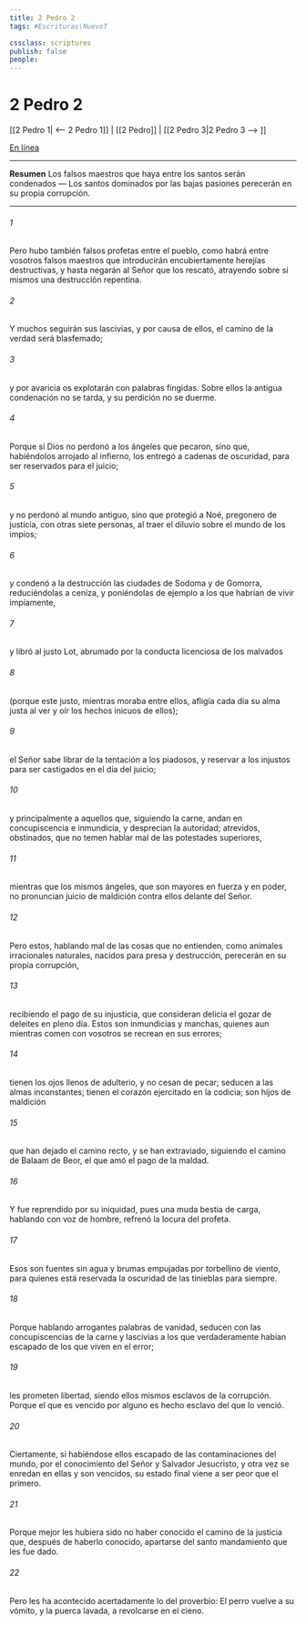 ```yaml
---
title: 2 Pedro 2
tags: #Escrituras\NuevoT

cssclass: scriptures
publish: false
people:
---
```


# 2 Pedro 2
[[2 Pedro 1| <-- 2 Pedro 1]] | [[2 Pedro]] | [[2 Pedro 3|2 Pedro 3 --> ]]

[En línea](https://churchofjesuschrist.org/study/scriptures/nt/2-pet/2?lang=spa)

---
__Resumen__
Los falsos maestros que haya entre los santos serán condenados — Los santos dominados por las bajas pasiones perecerán en su propia corrupción.

---
###### 1 
Pero hubo también falsos profetas entre el pueblo, como habrá entre vosotros falsos maestros que introducirán encubiertamente herejías destructivas, y hasta negarán al Señor que los rescató, atrayendo sobre sí mismos una destrucción repentina.

###### 2 
Y muchos seguirán sus lascivias, y por causa de ellos, el camino de la verdad será blasfemado;

###### 3 
y por avaricia os explotarán con palabras fingidas. Sobre ellos la antigua condenación no se tarda, y su perdición no se duerme.

###### 4 
Porque si Dios no perdonó a los ángeles que pecaron, sino que, habiéndolos arrojado al infierno, los entregó a cadenas de oscuridad, para ser reservados para el juicio;

###### 5 
y  no perdonó al mundo antiguo, sino que protegió a Noé, pregonero de justicia, con otras siete personas, al traer el diluvio sobre el mundo de los impíos;

###### 6 
y  condenó a la destrucción las ciudades de Sodoma y de Gomorra, reduciéndolas a ceniza, y poniéndolas de ejemplo a los que habrían de vivir impíamente,

###### 7 
y  libró al justo Lot, abrumado por la conducta licenciosa de los malvados

###### 8 
(porque este justo, mientras moraba entre ellos, afligía cada día su alma justa al ver y oír los hechos inicuos de ellos);

###### 9 
 el Señor sabe librar de la tentación a los piadosos, y reservar a los injustos para ser castigados en el día del juicio;

###### 10 
y principalmente a aquellos que, siguiendo la carne, andan en concupiscencia e inmundicia, y desprecian la autoridad; atrevidos, obstinados, que no temen hablar mal de las potestades superiores,

###### 11 
mientras que los mismos ángeles, que son mayores en fuerza y en poder, no pronuncian juicio de maldición contra ellos delante del Señor.

###### 12 
Pero estos, hablando mal de las cosas que no entienden, como animales irracionales naturales, nacidos para presa y destrucción, perecerán en su propia corrupción,

###### 13 
recibiendo el pago de su injusticia,  que consideran delicia el gozar de deleites en pleno día. Estos son inmundicias y manchas, quienes aun mientras comen con vosotros se recrean en sus errores;

###### 14 
tienen los ojos llenos de adulterio, y no cesan de pecar; seducen a las almas inconstantes; tienen el corazón ejercitado en la codicia; son hijos de maldición

###### 15 
que han dejado el camino recto, y se han extraviado, siguiendo el camino de Balaam  de Beor, el que amó el pago de la maldad.

###### 16 
Y fue reprendido por su iniquidad, pues una muda bestia de carga, hablando con voz de hombre, refrenó la locura del profeta.

###### 17 
Esos son fuentes sin agua y brumas empujadas por torbellino de viento, para quienes está reservada la oscuridad de las tinieblas para siempre.

###### 18 
Porque hablando arrogantes palabras de vanidad, seducen con las concupiscencias de la carne y lascivias a los que verdaderamente habían escapado de los que viven en el error;

###### 19 
les prometen libertad, siendo ellos mismos esclavos de la corrupción. Porque el que es vencido por alguno es hecho esclavo del que lo venció.

###### 20 
Ciertamente, si habiéndose ellos escapado de las contaminaciones del mundo, por el conocimiento del Señor y Salvador Jesucristo, y otra vez se enredan en ellas y son vencidos, su estado final viene a ser peor que el primero.

###### 21 
Porque mejor les hubiera sido no haber conocido el camino de la justicia que, después de haberlo conocido, apartarse del santo mandamiento que les fue dado.

###### 22 
Pero les ha acontecido acertadamente lo del proverbio: El perro vuelve a su vómito, y la puerca lavada, a revolcarse en el cieno.

